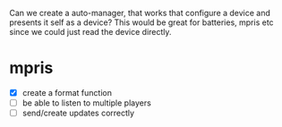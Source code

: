 Can we create a auto-manager, that works that configure a device and presents it self
as a device? This would be great for batteries, mpris etc since we could just read the device directly.


# mpris
- [x] create a format function
- [ ] be able to listen to multiple players
- [ ] send/create updates correctly
